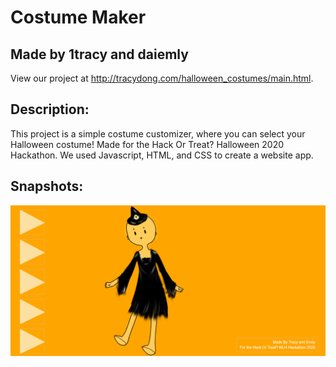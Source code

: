 # Costume Maker
## Made by 1tracy and daiemly
View our project at http://tracydong.com/halloween_costumes/main.html.

## Description:
This project is a simple costume customizer, where you can select your Halloween costume! Made for the Hack Or Treat? Halloween 2020 Hackathon. We used Javascript,
HTML, and CSS to create a website app.

## Snapshots:
<img src="img/snapshot.png">
